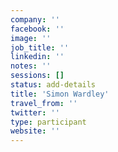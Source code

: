 ```yaml
---
company: ''
facebook: ''
image: ''
job_title: ''
linkedin: ''
notes: ''
sessions: []
status: add-details
title: 'Simon Wardley'
travel_from: ''
twitter: ''
type: participant
website: ''
---
```


<!-- put more details about participant here -->